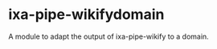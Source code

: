 ixa-pipe-wikifydomain
=====================

A module to adapt the output of ixa-pipe-wikify to a domain.
